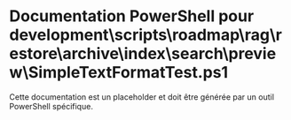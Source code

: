 # Documentation PowerShell pour development\scripts\roadmap\rag\restore\archive\index\search\preview\SimpleTextFormatTest.ps1

Cette documentation est un placeholder et doit être générée par un outil PowerShell spécifique.
